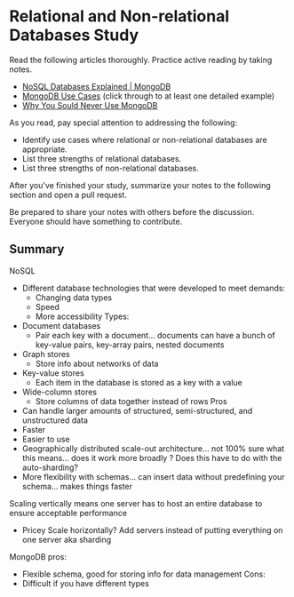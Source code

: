 # Relational and Non-relational Databases Study

Read the following articles thoroughly. Practice active reading by taking notes.

-   [NoSQL Databases Explained | MongoDB](https://www.mongodb.com/nosql-explained)
-   [MongoDB Use Cases](http://docs.mongodb.org/ecosystem/use-cases/) (click
    through to at least one detailed example)
-   [Why You Sould Never Use MongoDB](http://www.sarahmei.com/blog/2013/11/11/why-you-should-never-use-mongodb/)

As you read, pay special attention to addressing the following:

-   Identify use cases where relational or non-relational databases are
    appropriate.
-   List three strengths of relational databases.
-   List three strengths of non-relational databases.

After you've finished your study, summarize your notes to the following section
and open a pull request.

Be prepared to share your notes with others before the discussion. Everyone
should have something to contribute.

## Summary

NoSQL
- Different database technologies that were developed to meet demands:
    - Changing data types
    - Speed
    - More accessibility
Types:
- Document databases
    - Pair each key with a document… documents can have a bunch of key-value pairs, key-array pairs, nested documents
- Graph stores
    - Store info about networks of data
- Key-value stores
    - Each item in the database is stored as a key with a value
- Wide-column stores
    - Store columns of data together instead of rows
Pros
- Can handle larger amounts of structured, semi-structured, and unstructured data
- Faster
- Easier to use
- Geographically distributed scale-out architecture… not 100% sure what this means… does it work more broadly ? Does this have to do with the auto-sharding?
- More flexibility with schemas… can insert data without predefining your schema… makes things faster

Scaling vertically means one server has to host an entire database to ensure acceptable performance
- Pricey
Scale horizontally? Add servers instead of putting everything on one server aka sharding

MongoDB pros:
- Flexible schema, good for storing info for data management
Cons:
- Difficult if you have different types
